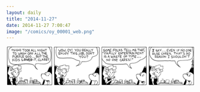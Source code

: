 ```yaml
---
layout: daily
title: "2014-11-27"
date: 2014-11-27 7:00:47
image: "/comics/oy_00001_web.png"
---
```

<picture>
<source srcset="/comics/oy_00001_web.png,/comics/oy_00001_web.png" media="(orientation: portrait),(max-width: 480px)" />
<source srcset="/comics/oy_00001_web_w.png" />
<img src="/comics/oy_00001_web_w.png" alt="" />
</picture>
